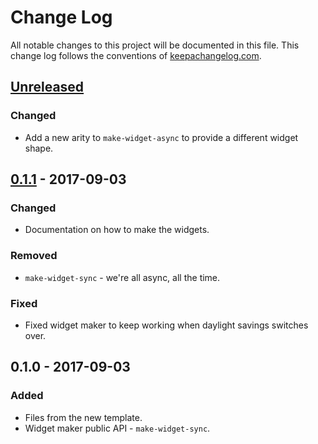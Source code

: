 # Change Log
All notable changes to this project will be documented in this file. This change log follows the conventions of [keepachangelog.com](http://keepachangelog.com/).

## [Unreleased]
### Changed
- Add a new arity to `make-widget-async` to provide a different widget shape.

## [0.1.1] - 2017-09-03
### Changed
- Documentation on how to make the widgets.

### Removed
- `make-widget-sync` - we're all async, all the time.

### Fixed
- Fixed widget maker to keep working when daylight savings switches over.

## 0.1.0 - 2017-09-03
### Added
- Files from the new template.
- Widget maker public API - `make-widget-sync`.

[Unreleased]: https://github.com/your-name/dorokei/compare/0.1.1...HEAD
[0.1.1]: https://github.com/your-name/dorokei/compare/0.1.0...0.1.1
